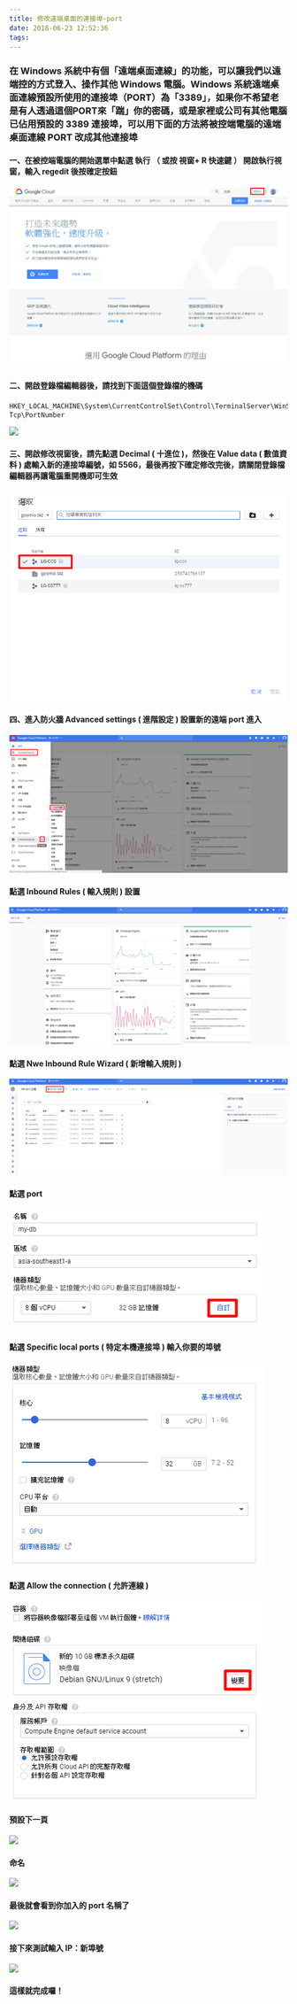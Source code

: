 ```yaml
---
title: 修改遠端桌面的連接埠-port
date: 2018-06-23 12:52:36
tags:
---
```


### 在 Windows 系統中有個「遠端桌面連線」的功能，可以讓我們以遠端控的方式登入、操作其他 Windows 電腦。Windows 系統遠端桌面連線預設所使用的連接埠（PORT）為「3389」，如果你不希望老是有人透過這個PORT來「踹」你的密碼，或是家裡或公司有其他電腦已佔用預設的 3389 連接埠，可以用下面的方法將被控端電腦的遠端桌面連線 PORT 改成其他連接埠

#### 一、在被控端電腦的開始選單中點選 執行 （ 或按 視窗+ R 快速鍵 ） 開啟執行視窗，輸入 regedit 後按確定按鈕

![ ](images/1.png)

#### 二、開啟登錄檔編輯器後，請找到下面這個登錄檔的機碼

```
HKEY_LOCAL_MACHINE\System\CurrentControlSet\Control\TerminalServer\WinStations\RDP–Tcp\PortNumber
```

![ ](images/2.png)

#### 三、開啟修改視窗後，請先點選 Decimal ( 十進位 )，然後在 Value data ( 數值資料 ) 處輸入新的連接埠編號，如 5566，最後再按下確定修改完後，請關閉登錄檔編輯器再讓電腦重開機即可生效

![ ](images/3.png)

#### 四、進入防火牆 Advanced settings ( 進階設定 ) 設置新的遠端 port 進入

![ ](images/4.png)

#### 點選 Inbound Rules ( 輸入規則 ) 設置

![ ](images/5.png)

#### 點選 Nwe Inbound Rule Wizard ( 新增輸入規則 )

![ ](images/6.png)

#### 點選 port

![ ](images/7.png)

#### 點選 Specific local ports ( 特定本機連接埠 ) 輸入你要的埠號

![ ](images/8.png)

#### 點選 Allow the connection ( 允許連線 )

![ ](images/9.png)

#### 預設下一頁

![ ](images/10.png)

#### 命名

![ ](images/11.png)

#### 最後就會看到你加入的 port 名稱了

![ ](images/12.png)

#### 接下來測試輸入 IP：新埠號

![ ](images/13.png)

#### 這樣就完成囉！
